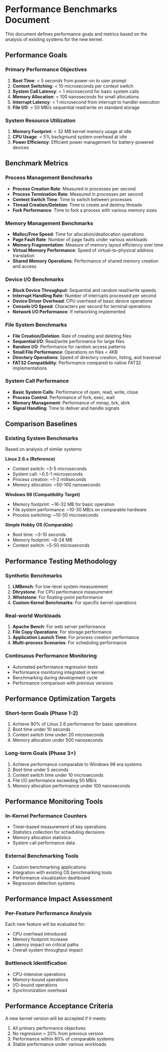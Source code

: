 # Performance Benchmarks Document

This document defines performance goals and metrics based on the analysis of existing systems for the new kernel.

## Performance Goals

### Primary Performance Objectives
1. **Boot Time**: < 5 seconds from power-on to user prompt
2. **Context Switching**: < 10 microseconds per context switch
3. **System Call Latency**: < 1 microsecond for basic system calls
4. **Memory Allocation**: < 100 nanoseconds for small allocations
5. **Interrupt Latency**: < 1 microsecond from interrupt to handler execution
6. **File I/O**: > 50 MB/s sequential read/write on standard storage

### System Resource Utilization
1. **Memory Footprint**: < 32 MB kernel memory usage at idle
2. **CPU Usage**: < 5% background system overhead at idle
3. **Power Efficiency**: Efficient power management for battery-powered devices

## Benchmark Metrics

### Process Management Benchmarks
- **Process Creation Rate**: Measured in processes per second
- **Process Termination Rate**: Measured in processes per second
- **Context Switch Time**: Time to switch between processes
- **Thread Creation/Deletion**: Time to create and destroy threads
- **Fork Performance**: Time to fork a process with various memory sizes

### Memory Management Benchmarks
- **Malloc/Free Speed**: Time for allocation/deallocation operations
- **Page Fault Rate**: Number of page faults under various workloads
- **Memory Fragmentation**: Measure of memory layout efficiency over time
- **Virtual Memory Performance**: Speed of virtual-to-physical address translation
- **Shared Memory Operations**: Performance of shared memory creation and access

### Device I/O Benchmarks
- **Block Device Throughput**: Sequential and random read/write speeds
- **Interrupt Handling Rate**: Number of interrupts processed per second
- **Device Driver Overhead**: CPU overhead of basic device operations
- **Console I/O Speed**: Characters per second for terminal operations
- **Network I/O Performance**: If networking implemented

### File System Benchmarks
- **File Creation/Deletion**: Rate of creating and deleting files
- **Sequential I/O**: Read/write performance for large files
- **Random I/O**: Performance for random access patterns
- **Small File Performance**: Operations on files < 4KB
- **Directory Operations**: Speed of directory creation, listing, and traversal
- **FAT32 Compatibility**: Performance compared to native FAT32 implementations

### System Call Performance
- **Basic System Calls**: Performance of open, read, write, close
- **Process Control**: Performance of fork, exec, wait
- **Memory Management**: Performance of mmap, brk, sbrk
- **Signal Handling**: Time to deliver and handle signals

## Comparison Baselines

### Existing System Benchmarks
Based on analysis of similar systems:

**Linux 2.6.x (Reference)**
- Context switch: ~3-5 microseconds
- System call: ~0.5-1 microseconds
- Process creation: ~1-2 milliseconds
- Memory allocation: ~50-100 nanoseconds

**Windows 98 (Compatibility Target)**
- Memory footprint: ~16-32 MB for basic operation
- File system performance: ~10-30 MB/s on comparable hardware
- Process switching: ~10-50 microseconds

**Simple Hobby OS (Comparable)**
- Boot time: ~3-10 seconds
- Memory footprint: ~8-24 MB
- Context switch: ~5-50 microseconds

## Performance Testing Methodology

### Synthetic Benchmarks
1. **LMBench**: For low-level system measurement
2. **Dhrystone**: For CPU performance measurement
3. **Whetstone**: For floating-point performance
4. **Custom Kernel Benchmarks**: For specific kernel operations

### Real-world Workloads
1. **Apache Bench**: For web server performance
2. **File Copy Operations**: For storage performance
3. **Application Launch Time**: For process creation performance
4. **Multi-process Scenarios**: For scheduling performance

### Continuous Performance Monitoring
- Automated performance regression tests
- Performance monitoring integrated in kernel
- Benchmarking during development cycle
- Performance comparison with previous versions

## Performance Optimization Targets

### Short-term Goals (Phase 1-2)
1. Achieve 90% of Linux 2.6 performance for basic operations
2. Boot time under 10 seconds
3. Context switch time under 20 microseconds
4. Memory allocation under 500 nanoseconds

### Long-term Goals (Phase 3+)
1. Achieve performance comparable to Windows 98 era systems
2. Boot time under 5 seconds
3. Context switch time under 10 microseconds
4. File I/O performance exceeding 50 MB/s
5. Memory allocation performance under 100 nanoseconds

## Performance Monitoring Tools

### In-Kernel Performance Counters
- Timer-based measurement of key operations
- Statistics collection for scheduling decisions
- Memory allocation statistics
- System call performance data

### External Benchmarking Tools
- Custom benchmarking applications
- Integration with existing OS benchmarking tools
- Performance visualization dashboard
- Regression detection systems

## Performance Impact Assessment

### Per-Feature Performance Analysis
Each new feature will be evaluated for:
- CPU overhead introduced
- Memory footprint increase
- Latency impact on critical paths
- Overall system throughput impact

### Bottleneck Identification
- CPU-intensive operations
- Memory-bound operations  
- I/O-bound operations
- Synchronization overhead

## Performance Acceptance Criteria

A new kernel version will be accepted if it meets:
1. All primary performance objectives
2. No regression > 20% from previous version
3. Performance within 80% of comparable systems
4. Stable performance under various workloads